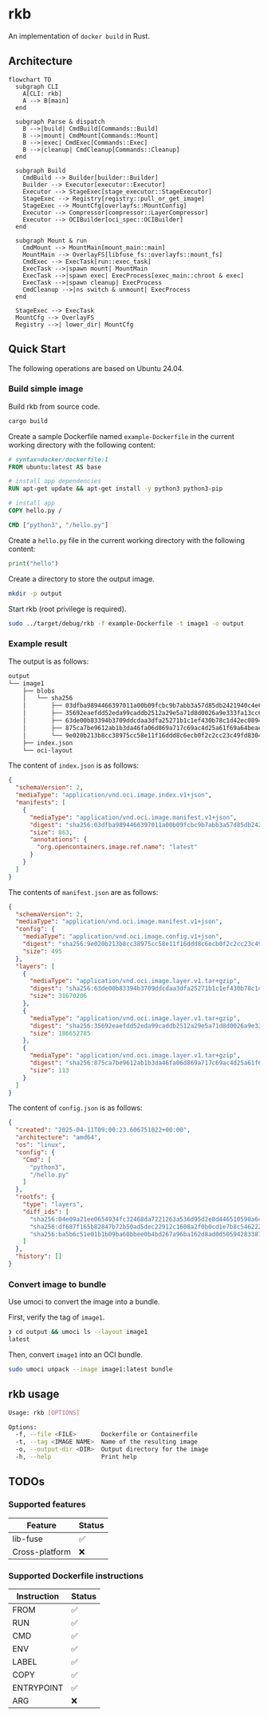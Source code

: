 # rkb

An implementation of `docker build` in Rust.

## Architecture

```mermaid
flowchart TD
  subgraph CLI
    A[CLI: rkb]
    A --> B[main]
  end

  subgraph Parse & dispatch
    B -->|build| CmdBuild[Commands::Build]
    B -->|mount| CmdMount[Commands::Mount]
    B -->|exec| CmdExec[Commands::Exec]
    B -->|cleanup| CmdCleanup[Commands::Cleanup]
  end

  subgraph Build
    CmdBuild --> Builder[builder::Builder]
    Builder --> Executor[executor::Executor]
    Executor --> StageExec[stage_executor::StageExecutor]
    StageExec --> Registry[registry::pull_or_get_image]
    StageExec --> MountCfg[overlayfs::MountConfig]
    Executor --> Compressor[compressor::LayerCompressor]
    Executor --> OCIBuilder[oci_spec::OCIBuilder]
  end

  subgraph Mount & run
    CmdMount --> MountMain[mount_main::main]
    MountMain --> OverlayFS[libfuse_fs::overlayfs::mount_fs]
    CmdExec --> ExecTask[run::exec_task]
    ExecTask -->|spawn mount| MountMain
    ExecTask -->|spawn exec| ExecProcess[exec_main::chroot & exec]
    ExecTask -->|spawn cleanup| ExecProcess
    CmdCleanup -->|ns switch & unmount| ExecProcess
  end

  StageExec --> ExecTask
  MountCfg --> OverlayFS
  Registry -->| lower_dir| MountCfg
```

## Quick Start

The following operations are based on Ubuntu 24.04.


### Build simple image

Build rkb from source code.

```sh
cargo build
```

Create a sample Dockerfile named `example-Dockerfile` in the current working directory with the following content:

```Dockerfile
# syntax=docker/dockerfile:1
FROM ubuntu:latest AS base

# install app dependencies
RUN apt-get update && apt-get install -y python3 python3-pip

# install app
COPY hello.py /

CMD ["python3", "/hello.py"]
```

Create a `hello.py` file in the current working directory with the following content:

```python
print("hello")
```

Create a directory to store the output image.

```sh
mkdir -p output
```

Start rkb (root privilege is required).

```sh
sudo ../target/debug/rkb -f example-Dockerfile -t image1 -o output
```

### Example result

The output is as follows:

```sh
output
└── image1
    ├── blobs
    │   └── sha256
    │       ├── 03dfba9894466397011a00b09fcbc9b7abb3a57d85db2421940c4e624762fe7d
    │       ├── 35692eaefdd52eda99caddb2512a29e5a71d8d0026a9e333fa13cc6154537c72
    │       ├── 63de00b83394b3709ddcdaa3dfa25271b1c1ef430b78c1d42ec08944e4a30841
    │       ├── 875ca7be9612ab1b3da46fa06d869a717c69ac4d25a61f69a64beae4ae04e0f8
    │       └── 9e020b213b8cc38975cc58e11f16ddd8c6ecb0f2c2cc23c49fd83040a4bd5924
    ├── index.json
    └── oci-layout
```

The content of `index.json` is as follows:

```json
{
  "schemaVersion": 2,
  "mediaType": "application/vnd.oci.image.index.v1+json",
  "manifests": [
    {
      "mediaType": "application/vnd.oci.image.manifest.v1+json",
      "digest": "sha256:03dfba9894466397011a00b09fcbc9b7abb3a57d85db2421940c4e624762fe7d",
      "size": 863,
      "annotations": {
        "org.opencontainers.image.ref.name": "latest"
      }
    }
  ]
}
```

The contents of `manifest.json` are as follows:

```json
{
  "schemaVersion": 2,
  "mediaType": "application/vnd.oci.image.manifest.v1+json",
  "config": {
    "mediaType": "application/vnd.oci.image.config.v1+json",
    "digest": "sha256:9e020b213b8cc38975cc58e11f16ddd8c6ecb0f2c2cc23c49fd83040a4bd5924",
    "size": 495
  },
  "layers": [
    {
      "mediaType": "application/vnd.oci.image.layer.v1.tar+gzip",
      "digest": "sha256:63de00b83394b3709ddcdaa3dfa25271b1c1ef430b78c1d42ec08944e4a30841",
      "size": 31670206
    },
    {
      "mediaType": "application/vnd.oci.image.layer.v1.tar+gzip",
      "digest": "sha256:35692eaefdd52eda99caddb2512a29e5a71d8d0026a9e333fa13cc6154537c72",
      "size": 186652785
    },
    {
      "mediaType": "application/vnd.oci.image.layer.v1.tar+gzip",
      "digest": "sha256:875ca7be9612ab1b3da46fa06d869a717c69ac4d25a61f69a64beae4ae04e0f8",
      "size": 113
    }
  ]
}
```

The content of `config.json` is as follows:

```json
{
  "created": "2025-04-11T09:00:23.606751022+00:00",
  "architecture": "amd64",
  "os": "linux",
  "config": {
    "Cmd": [
      "python3",
      "/hello.py"
    ]
  },
  "rootfs": {
    "type": "layers",
    "diff_ids": [
      "sha256:04e09a21ee0654934fc32468da7221263a536d95d2e8d446510598a649ce9f3f",
      "sha256:df687f165b82847b72b50ad5dec22912c1608a2f0b0cd1e7b8c54622272e504b",
      "sha256:ba5b6c51e01b1b09ba60bbee0b4bd267a96ba162d8ad0d5059428338702784c7"
    ]
  },
  "history": []
}
```

### Convert image to bundle

Use umoci to convert the image into a bundle.

First, verify the tag of `image1`.

```sh
❯ cd output && umoci ls --layout image1
latest
```

Then, convert `image1` into an OCI bundle.

```sh
sudo umoci unpack --image image1:latest bundle
```

## rkb usage

```sh
Usage: rkb [OPTIONS]

Options:
  -f, --file <FILE>       Dockerfile or Containerfile
  -t, --tag <IMAGE NAME>  Name of the resulting image
  -o, --output-dir <DIR>  Output directory for the image
  -h, --help              Print help
```

## TODOs

### Supported features

| Feature         | Status |
|-----------------|--------|
| lib-fuse        | ✅     |
| Cross-platform  | ❌     |

### Supported Dockerfile instructions

| Instruction | Status |
|-------------|--------|
| FROM        | ✅     |
| RUN         | ✅     |
| CMD         | ✅     |
| ENV         | ✅     |
| LABEL       | ✅     |
| COPY        | ✅     |
| ENTRYPOINT  | ✅     |
| ARG         | ❌     |